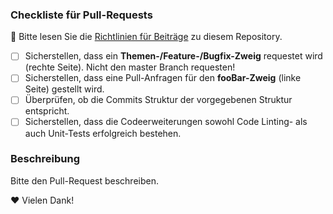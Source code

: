 ### Checkliste für Pull-Requests
🚨 Bitte lesen Sie die [Richtlinien für Beiträge](./CONTRIBUTING.md) zu diesem Repository.

- [ ] Sicherstellen, dass ein **Themen-/Feature-/Bugfix-Zweig** requestet wird
(rechte Seite). Nicht den master Branch requesten!
- [ ] Sicherstellen, dass eine Pull-Anfragen für den **fooBar-Zweig** (linke 
Seite) gestellt wird.
- [ ] Überprüfen, ob die Commits Struktur der vorgegebenen Struktur entspricht.
- [ ] Sicherstellen, dass die Codeerweiterungen sowohl Code Linting- als auch 
Unit-Tests erfolgreich bestehen.

### Beschreibung
Bitte den Pull-Request beschreiben.

❤️ Vielen Dank!

